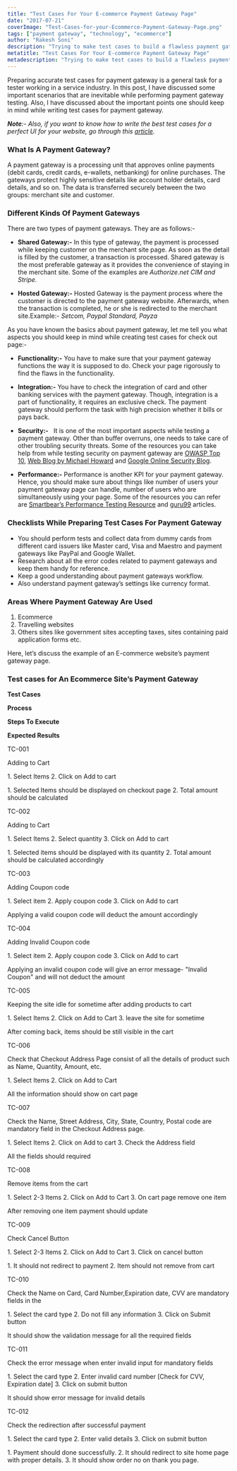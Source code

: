 ```yaml
---
title: "Test Cases For Your E-commerce Payment Gateway Page"
date: "2017-07-21"
coverImage: "Test-Cases-for-your-Ecommerce-Payment-Gateway-Page.png"
tags: ["payment gateway", "technology", "ecommerce"]
author: "Rakesh Soni"
description: "Trying to make test cases to build a flawless payment gateway page for your ecommerce website? Here are some factors you need to take seriously before creating test cases for payment gateway page."
metatitle: "Test Cases For Your E-commerce Payment Gateway Page"
metadescription: "Trying to make test cases to build a flawless payment gateway page for your ecommerce website? Here are some factors you need to take seriously before creating test cases for payment gateway page."
---
```


Preparing accurate test cases for payment gateway is a general task for a tester working in a service industry. In this post, I have discussed some important scenarios that are inevitable while performing payment gateway testing. Also, I have discussed about the important points one should keep in mind while writing test cases for payment gateway.

**_Note_**_:- Also, if you want to know how to write the best test cases for a perfect UI for your website, go through this_ [_article_](https://www.loginradius.com/blog/fuel/2017/07/test-cases-for-your-e-commerce-payment-gateway-page/)_._

### **What Is A Payment Gateway?**

A payment gateway is a processing unit that approves online payments (debit cards, credit cards, e-wallets, netbanking) for online purchases. The gateways protect highly sensitive details like account holder details, card details, and so on. The data is transferred securely between the two groups: merchant site and customer.

### **Different Kinds Of Payment Gateways**

There are two types of payment gateways. They are as follows:-

- **Shared Gateway:-** In this type of gateway, the payment is processed while keeping customer on the merchant site page. As soon as the detail is filled by the customer, a transaction is processed. Shared gateway is the most preferable gateway as it provides the convenience of staying in the merchant site. Some of the examples are _Authorize.net CIM and Stripe._

- **Hosted Gateway:-** Hosted Gateway is the payment process where the customer is directed to the payment gateway website. Afterwards, when the transaction is completed, he or she is redirected to the merchant site.Example:- _Setcom, Paypal Standard, Payza_

As you have known the basics about payment gateway, let me tell you what aspects you should keep in mind while creating test cases for check out page:-

- **Functionality:-** You have to make sure that your payment gateway functions the way it is supposed to do. Check your page rigorously to find the flaws in the functionality.

- **Integration:-** You have to check the integration of card and other banking services with the payment gateway. Though, integration is a part of functionality, it requires an exclusive check. The payment gateway should perform the task with high precision whether it bills or pays back.

- **Security:-**   It is one of the most important aspects while testing a payment gateway. Other than buffer overruns, one needs to take care of other troubling security threats. Some of the resources you can take help from while testing security on payment gateway are [OWASP Top 10](https://www.owasp.org/index.php/Top_10_2013-Top_10), [Web Blog by Michael Howard](https://blogs.msdn.microsoft.com/michael_howard/) and [Google Online Security Blog](https://security.googleblog.com/).

- **Performance:-** Performance is another KPI for your payment gateway. Hence, you should make sure about things like number of users your payment gateway page can handle, number of users who are simultaneously using your page. Some of the resources you can refer are [Smartbear’s Performance Testing Resource](https://smartbear.com/learn/performance-testing/) and [guru99](https://www.guru99.com/performance-testing.html) articles.

### **Checklists While Preparing Test Cases For Payment Gateway**

- You should perform tests and collect data from dummy cards from different card issuers like Master card, Visa and Maestro and payment gateways like PayPal and Google Wallet.
- Research about all the error codes related to payment gateways and keep them handy for reference.
- Keep a good understanding about payment gateways workflow.
- Also understand payment gateway’s settings like currency format.

### **Areas Where Payment Gateway Are Used**

1. Ecommerce
2. Travelling websites
3. Others sites like government sites accepting taxes, sites containing paid application forms etc.

Here, let’s discuss the example of an E-commerce website’s payment gateway page.

### **Test cases for An Ecommerce Site’s Payment Gateway**

**Test Cases**

**Process**

**Steps To Execute**

**Expected Results**

TC-001

Adding to Cart

1\. Select Items 2. Click on Add to cart

1\. Selected Items should be displayed on checkout page 2. Total amount should be calculated

TC-002

Adding to Cart

1\. Select Items 2. Select quantity 3. Click on Add to cart

1\. Selected items should be displayed with its quantity 2. Total amount should be calculated accordingly

TC-003

Adding Coupon code

1\. Select item 2. Apply coupon code 3. Click on Add to cart

Applying a valid coupon code will deduct the amount accordingly

TC-004

Adding Invalid Coupon code

1\. Select item 2. Apply coupon code 3. Click on Add to cart

Applying an invalid coupon code will give an error message- "Invalid Coupon" and will not deduct the amount

TC-005

Keeping the site idle for sometime after adding products to cart

1\. Select Items 2. Click on Add to Cart 3. leave the site for sometime

After coming back, items should be still visible in the cart

TC-006

Check that Checkout Address Page consist of all the details of product such as Name, Quantity, Amount, etc.

1\. Select Items 2. Click on Add to Cart

All the information should show on cart page

TC-007

Check the Name, Street Address, City, State, Country, Postal code are mandatory field in the Checkout Address page.

1\. Select Items 2. Click on Add to cart 3. Check the Address field

All the fields should required

TC-008

Remove items from the cart

1\. Select 2-3 Items 2. Click on Add to Cart 3. On cart page remove one item

After removing one item payment should update

TC-009

Check Cancel Button

1\. Select 2-3 Items 2. Click on Add to Cart 3. Click on cancel button

1\. It should not redirect to payment 2. Item should not remove from cart

TC-010

Check the Name on Card, Card Number,Expiration date, CVV are mandatory fields in the

1\. Select the card type 2. Do not fill any information 3. Click on Submit button

It should show the validation message for all the required fields

TC-011

Check the error message when enter invalid input for mandatory fields

1\. Select the card type 2. Enter invalid card number \[Check for CVV, Expiration date\] 3. Click on submit button

It should show error message for invalid details

TC-012

Check the redirection after successful payment

1\. Select the card type 2. Enter valid details 3. Click on submit button

1\. Payment should done successfully. 2. It should redirect to site home page with proper details. 3. It should show order no on thank you page.
